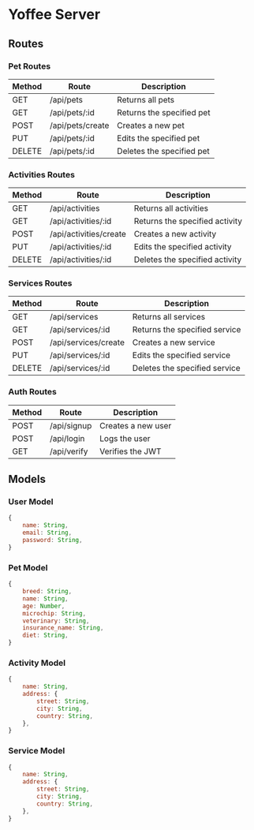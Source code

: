 # Yoffee Server

## Routes

### Pet Routes
| Method | Route | Description |
|--|--|--|
| GET | /api/pets | Returns all pets |
| GET | /api/pets/:id | Returns the specified pet |
| POST | /api/pets/create | Creates a new pet |
| PUT | /api/pets/:id | Edits the specified pet |
| DELETE | /api/pets/:id | Deletes the specified pet |

### Activities Routes

| Method | Route | Description |
|--|--|--|
| GET | /api/activities | Returns all activities |
| GET | /api/activities/:id | Returns the specified activity |
| POST | /api/activities/create | Creates a new activity |
| PUT | /api/activities/:id | Edits the specified activity |
| DELETE | /api/activities/:id | Deletes the specified activity |

### Services Routes

| Method | Route | Description |
|--|--|--|
| GET | /api/services | Returns all services |
| GET | /api/services/:id | Returns the specified service |
| POST | /api/services/create | Creates a new service |
| PUT | /api/services/:id | Edits the specified service |
| DELETE | /api/services/:id | Deletes the specified service |

### Auth Routes

| Method | Route | Description |
|--|--|--|
| POST | /api/signup | Creates a new user |
| POST | /api/login | Logs the user |
| GET | /api/verify | Verifies the JWT |

## Models

### User Model
```js
{
    name: String,
    email: String,
    password: String,
}
```

### Pet Model
```js
{
    breed: String,
    name: String,
    age: Number,
    microchip: String,
    veterinary: String,
    insurance_name: String,
    diet: String,
}
```

### Activity Model
```js
{
    name: String,
    address: {
        street: String,
        city: String,
        country: String,
    },
}
```

### Service Model
```js
{
    name: String,
    address: {
        street: String,
        city: String,
        country: String,
    },
}
```